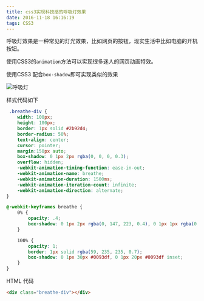 ```yaml
---
title: css3实现科技感的呼吸灯效果
date: 2016-11-18 16:16:19
tags: CSS3
---
```


呼吸灯效果是一种常见的灯光效果，比如网页的按钮，现实生活中比如电脑的开机按钮。

使用CSS3的`animation`方法可以实现很多迷人的网页动画特效。

使用CSS3 配合`box-shadow`即可实现类似的效果

![呼吸灯](http://o93mwnwp7.bkt.clouddn.com/github/GIF.gif)

<!--more-->

样式代码如下

```css
 .breathe-div {
    width: 100px;
    height: 100px;
    border: 1px solid #2b92d4;
    border-radius: 50%;
    text-align: center;
    cursor: pointer;
    margin:150px auto;
    box-shadow: 0 1px 2px rgba(0, 0, 0, 0.3);
    overflow: hidden;
    -webkit-animation-timing-function: ease-in-out;
    -webkit-animation-name: breathe;
    -webkit-animation-duration: 1500ms;
    -webkit-animation-iteration-count: infinite;
    -webkit-animation-direction: alternate;
}

@-webkit-keyframes breathe {
    0% {
        opacity: .4;
        box-shadow: 0 1px 2px rgba(0, 147, 223, 0.4), 0 1px 1px rgba(0, 147, 223, 0.1) inset;
    }

    100% {
        opacity: 1;
        border: 1px solid rgba(59, 235, 235, 0.7);
        box-shadow: 0 1px 30px #0093df, 0 1px 20px #0093df inset;
    }
}
```

HTML 代码

```html
<div class="breathe-div"></div>
```